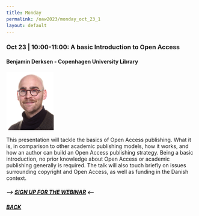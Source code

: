 ```yaml
---
title: Monday
permalink: /oaw2023/monday_oct_23_1
layout: default
---
```


### Oct 23 | 10:00-11:00: A basic Introduction to Open Access

#### Benjamin Derksen - Copenhagen University Library

<img src="/images/bder kopier.jpg" alt="Benjamin Derksen" style="height: 25%; width:25%;"/>

This presentation will tackle the basics of Open Access publishing. What it is, in comparison to other academic publishing models, how it works, and how an author can build an Open Access publishing strategy. Being a basic introduction, no prior knowledge about Open Access or academic publishing generally is required. The talk will also touch briefly on issues surrounding copyright and Open Access, as well as funding in the Danish context.

##### --> [SIGN UP FOR THE WEBINAR](https://docs.google.com/forms/d/e/1FAIpQLSd1RALcLRO2hHmQ2f1gL9SifTxv5BNK5D7E5na5nu3UyA8Xlg/viewform?usp=sf_link) <--

##### [BACK](https://openaccess.dk/oaw2023#programme-of-the-danish-open-access-week-2023)

